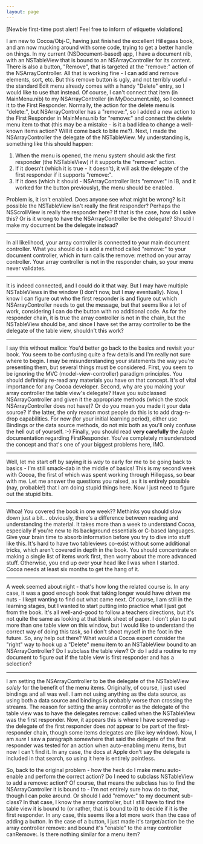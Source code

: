 ```yaml
---
layout: page
---
```



[Newbie first-time post alert! Feel free to inform of etiquette violations]

I am new to Cocoa/Obj-C, having just finished the excellent Hillegass book, and am now mucking around with some code, trying to get a better handle on things. In my current (NSDocument-based) app, I have a document nib, with an NSTableView that is bound to an NSArrayController for its content. There is also a button, "Remove", that is targeted at the "remove:" action of the NSArrayController. All that is working fine - I can add and remove elements, sort, etc. But this remove button is ugly, and not terribly useful - the standard Edit menu already comes with a handy "Delete" entry, so I would like to use that instead. Of course, I can't connect that item (in MainMenu.nib) to my NSArrayController (in MyDocument.nib), so I connect it to the First Responder. Normally, the action for the delete menu is "delete:", but NSArrayController has a "remove:", so I added a new action to the First Responder in MainMenu.nib for "remove:" and connect the delete menu item to that (this may be a mistake - is it a bad idea to change a well-known items action? Will it come back to bite me?). Next, I made the NSArrayController the delegate of the NSTableView. My understanding is, something like this should happen:

1. When the menu is opened, the menu system should ask the first responder (the NSTableView) if it supports the "remove:" action.
2. If it doesn't (which it is true - it doesn't), it will ask the delegate of the first responder if it supports "remove:".
3. If it does (which it should - NSArrayController lists "remove:" in IB, and it worked for the button previously), the menu should be enabled.

Problem is, it isn't enabled. Does anyone see what might be wrong? Is it possible the NSTableView isn't really the first responder? Perhaps the NSScrollView is really the responder here? If that is the case, how do I solve this? Or is it wrong to have the NSArrayController be the delegate? Should I make my document be the delegate instead? 

----

In all likelihood, your array controller is connected to your main document controller. What you should do is add a method called "remove:" to your document controller, which in turn calls the remove: method on your array controller. Your array controller is not in the responder chain, so your menu never validates.

----

It is indeed connected, and I could do it that way. But I may have multiple NSTableViews in the window (I don't now, but I may eventually). Now, I know I can figure out who the first responder is and figure out which NSArrayController needs to get the message, but that seems like a lot of work, considering I can do the button with no additional code. As for the responder chain, it is true the array controller is not in the chain, but the NSTableView should be, and since I have set the array controller to be the delegate of the table view, shouldn't this work?

----
I say this without malice: You'd better go back to the basics and revisit your book. You seem to be confusing quite a few details and I'm really not sure where to begin. I may be misunderstanding your statements the way you're presenting them, but several things must be considered. First, you seem to be ignoring the MVC (model-view-controller) paradigm principles. You should definitely re-read any materials you have on that concept. It's of vital importance for any Cocoa developer. Second, why are you making your array controller the table view's delegate? Have you subclassed NSArrayController and given it the appropriate methods (which the stock NSArrayController does not have)? Or do you mean you made it your data source? If the latter, the only reason most people do this is to add drag-n-drop capabilities. For now (for your initial learning period), either use Bindings or the data source methods, do not mix both as you'll only confuse the hell out of yourself. :-) Finally, you should read **very carefully** the Apple documentation regarding FirstResponder. You've completely misunderstood the concept and that's one of your biggest problems here, IMO.

----

Well, let me start off by saying it is *way* to early for me to be going back to basics - I'm still smack-dab in the middle of basics! This is my second week with Cocoa, the first of which was spent working through Hillegass, so bear with me. Let me answer the questions you raised, as it is entirely possible (nay, probable!) that I am doing stupid things here. Now I just need to figure out the stupid bits.

----

Whoa! You covered the book in one week?? Methinks you should slow down just a bit... obviously, there's a difference between reading and understanding the material. It takes more than a week to understand Cocoa, especially if you're new to its background essentials or C-based languages. Give your brain time to absorb information before you try to dive into stuff like this. It's hard to have two tableviews co-exist without some additional tricks, which aren't covered in depth in the book. You should concentrate on making a single list of items work first, then worry about the more advanced stuff. Otherwise, you end up over your head like I was when I started. Cocoa needs at least six months to get the hang of it.

----

A week seemed about right - that's how long the related course is. In any case, it was a good enough book that taking longer would have driven me nuts - I kept wanting to find out what came next. Of course, I am still in the learning stages, but I wanted to start putting into practice what I just got from the book. It's all well-and-good to follow a teachers directions, but it's not quite the same as looking at that blank sheet of paper. I don't plan to put more than one table view on this window, but I would like to understand the correct way of doing this task, so I don't shoot myself in the foot in the future. So, any help out there? What would a Cocoa expert consider the "right" way to hook up a "Delete" menu item to an NSTableView bound to an NSArrayController? Do I subclass the table view? Or do I add a routine to my document to figure out if the table view is first responder and has a selection?

----

I am setting the NSArrayController to be the delegate of the NSTableView *solely* for the benefit of the menu items. Originally, of course, I just used bindings and all was well. I am not using anything as the data source, as using both a data source and bindings is probably worse than crossing the streams. The reason for setting the array controller as the delegate of the table view was to have the delegates remove: called when the NSTableView was the first responder. Now, it appears this is where I have screwed up - the delegate of the first responder does *not* appear to be part of the first-responder chain, though some items delegates are (like key window). Now, I am *sure* I saw a paragraph somewhere that said the delegate of the first responder was tested for an action when auto-enabling menu items, but now I can't find it. In any case, the docs at Apple don't say the delegate is included in that search, so using it here is entirely pointless.

So, back to the original problem - how the heck do I make menu auto-enable and perform the correct action? Do I need to subclass NSTableView to add a remove: action? Of course, that means the subclass has to find the NSArrayController it is bound to - I'm not entirely sure how do to that, though I can poke around. Or should I add "remove:" to my document sub-class? In that case, I know the array controller, but I still have to find the table view it is bound to (or rather, that is bound to it) to decide if it is the first responder. In any case, this seems like a lot more work than the case of adding a button. In the case of a button, I just made it's target/action be the array controller remove: and bound it's "enable" to the array controller canRemove:. Is there nothing similar for a menu item?
